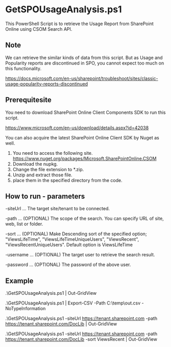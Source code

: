 # GetSPOUsageAnalysis.ps1

This PowerShell Script is to retrieve the Usage Report from SharePoint Online using CSOM Search API.

## Note
We can retrieve the similar kinds of data from this script.
But as Usage and Popularity reports are discontinued in SPO, you cannot expect too much on this functionality.

https://docs.microsoft.com/en-us/sharepoint/troubleshoot/sites/classic-usage-popularity-reports-discontinued

## Prerequitesite

You need to download SharePoint Online Client Components SDK to run this script. 

https://www.microsoft.com/en-us/download/details.aspx?id=42038

You can also acquire the latest SharePoint Online Client SDK by Nuget as well.
1. You need to access the following site. https://www.nuget.org/packages/Microsoft.SharePointOnline.CSOM
2. Download the nupkg.
3. Change the file extension to *.zip.
4. Unzip and extract those file.
5. place them in the specified directory from the code.

## How to run - parameters

-siteUrl ... The target site/tenant to be connected.

-path ... (OPTIONAL) The scope of the search. You can specify URL of site, web, list or folder.

-sort ... (OPTIONAL) Make Descending sort of the specified option; "ViewsLifeTime", "ViewsLifeTimeUniqueUsers", "ViewsRecent", "ViewsRecentUniqueUsers". Default option is ViewsLifeTime

-username ... (OPTIONAL) The target user to retrieve the search result.

-password ... (OPTIONAL) The password of the above user.

## Example

.\GetSPOUsageAnalysis.ps1 | Out-GridView

.\GetSPOUsageAnalysis.ps1 | Export-CSV -Path C:\temp\out.csv -NoTypeInformation

.\GetSPOUsageAnalysis.ps1 -siteUrl https://tenant.sharepoint.com -path https://tenant.sharepoint.com/DocLib | Out-GridView

.\GetSPOUsageAnalysis.ps1 -siteUrl https://tenant.sharepoint.com -path https://tenant.sharepoint.com/DocLib -sort ViewsRecent | Out-GridView

